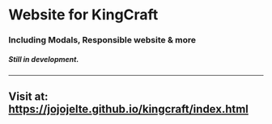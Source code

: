 # Website for KingCraft
### Including Modals, Responsible website & more
##### Still in development.
----------------------------------------

## Visit at: https://jojojelte.github.io/kingcraft/index.html


